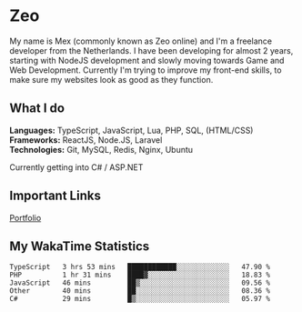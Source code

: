 # Zeo
My name is Mex (commonly known as Zeo online) and I'm a freelance developer from the Netherlands. I have been developing for almost 2 years, starting with NodeJS development and slowly moving towards Game and Web Development. Currently I'm trying to improve my front-end skills, to make sure my websites look as good as they function.

## What I do
**Languages:** TypeScript, JavaScript, Lua, PHP, SQL, (HTML/CSS)<br/>
**Frameworks:** ReactJS, Node.JS, Laravel<br/>
**Technologies:** Git, MySQL, Redis, Nginx, Ubuntu<br/>

Currently getting into C# / ASP.NET

## Important Links
[Portfolio](https://zeodev.cc)

## My WakaTime Statistics
<!--START_SECTION:waka-->
```text
TypeScript   3 hrs 53 mins   ████████████░░░░░░░░░░░░░   47.90 % 
PHP          1 hr 31 mins    ████▓░░░░░░░░░░░░░░░░░░░░   18.83 % 
JavaScript   46 mins         ██▒░░░░░░░░░░░░░░░░░░░░░░   09.56 % 
Other        40 mins         ██░░░░░░░░░░░░░░░░░░░░░░░   08.36 % 
C#           29 mins         █▒░░░░░░░░░░░░░░░░░░░░░░░   05.97 % 
```
<!--END_SECTION:waka-->
